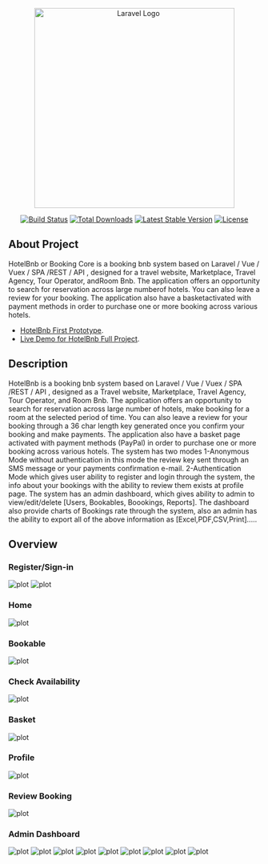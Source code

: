 <p align="center"><a href="https://laravel.com" target="_blank"><img src="https://raw.githubusercontent.com/laravel/art/master/logo-lockup/5%20SVG/2%20CMYK/1%20Full%20Color/laravel-logolockup-cmyk-red.svg" width="400" alt="Laravel Logo"></a></p>

<p align="center">
<a href="https://github.com/laravel/framework/actions"><img src="https://github.com/laravel/framework/workflows/tests/badge.svg" alt="Build Status"></a>
<a href="https://packagist.org/packages/laravel/framework"><img src="https://img.shields.io/packagist/dt/laravel/framework" alt="Total Downloads"></a>
<a href="https://packagist.org/packages/laravel/framework"><img src="https://img.shields.io/packagist/v/laravel/framework" alt="Latest Stable Version"></a>
<a href="https://packagist.org/packages/laravel/framework"><img src="https://img.shields.io/packagist/l/laravel/framework" alt="License"></a>
</p>




## About Project

HotelBnb or Booking Core is a booking bnb system based on Laravel / Vue / Vuex / SPA /REST / API , designed for a travel website, Marketplace, Travel Agency, Tour Operator, andRoom Bnb. The application offers an opportunity to search for reservation across large numberof hotels. You can also leave a review for your booking. The application also have a basketactivated with payment methods in order to purchase one or more booking across various hotels.

- [HotelBnb First Prototype](https://youtu.be/jOyXlTxzhpk).
- [Live Demo for HotelBnb Full Project](https://youtu.be/9SDOErTJr0c).


## Description
HotelBnb  is a booking bnb system based on Laravel / Vue / Vuex / SPA /REST / API , designed as a Travel website, Marketplace, Travel Agency, Tour Operator, and Room Bnb. The application offers an opportunity to search for reservation across large number of hotels, make booking for a room at the selected period of time. You can also leave a review for your booking through a 36 char length key generated once you confirm your booking and  make payments. The application also have a basket page activated with payment methods (PayPal) in order to purchase one or more booking across various hotels.
The system has two modes 1-Anonymous Mode without authentication in this mode the review key sent through an SMS message or your payments confirmation e-mail. 2-Authentication Mode which gives user ability to register and login through the system, the info about your bookings with the ability to review them exists at profile page. 
The system has an admin dashboard, which gives ability to admin to view/edit/delete [Users, Bookables, Boookings, Reports]. The dashboard also provide charts of Bookings rate through the system,  also an admin has the ability to export all of the above information as [Excel,PDF,CSV,Print].....

## Overview

### Register/Sign-in

![plot](./public/assets/register.PNG)
![plot](./public/assets/login.PNG)

### Home

![plot](./public/assets/home.PNG)

### Bookable

![plot](./public/assets/bookable.PNG)

### Check Availability

![plot](./public/assets/available2.PNG)

### Basket

![plot](./public/assets/basket.PNG)

### Profile

![plot](./public/assets/profile.PNG)

### Review Booking

![plot](./public/assets/review.PNG)

### Admin Dashboard

![plot](./public/assets/dashboard1.PNG)
![plot](./public/assets/dashboard2.PNG)
![plot](./public/assets/dashboard3.PNG)
![plot](./public/assets/dashboard4.PNG)
![plot](./public/assets/dashboard5.PNG)
![plot](./public/assets/create1.PNG)
![plot](./public/assets/create2.PNG)
![plot](./public/assets/create3.PNG)
![plot](./public/assets/success_create.PNG)
